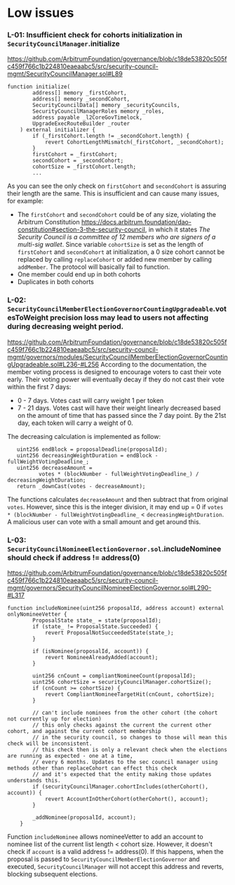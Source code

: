 # Low issues
### L-01: Insufficient check for cohorts initialization in `SecurityCouncilManager`.initialize
https://github.com/ArbitrumFoundation/governance/blob/c18de53820c505fc459f766c1b224810eaeaabc5/src/security-council-mgmt/SecurityCouncilManager.sol#L89
```solidity
function initialize(
        address[] memory _firstCohort,
        address[] memory _secondCohort,
        SecurityCouncilData[] memory _securityCouncils,
        SecurityCouncilManagerRoles memory _roles,
        address payable _l2CoreGovTimelock,
        UpgradeExecRouteBuilder _router
    ) external initializer {
        if (_firstCohort.length != _secondCohort.length) {
            revert CohortLengthMismatch(_firstCohort, _secondCohort);
        }
        firstCohort = _firstCohort;
        secondCohort = _secondCohort;
        cohortSize = _firstCohort.length;
        ...
```
As you can see the only check on `firstCohort` and `secondCohort` is assuring their length are the same. This is insufficient and can cause many issues, for example:
- The `firstCohort` and `secondCohort` could be of any size, violating the Arbitrum Constitution https://docs.arbitrum.foundation/dao-constitution#section-3-the-security-council, in which it states *The Security Council is a committee of 12 members who are signers of a multi-sig wallet*. Since variable `cohortSize` is set as the length of `firstCohort` and `secondCohort` at initialization, a 0 size cohort cannot be replaced by calling `replaceCohort` or added new member by calling `addMember`. The protocol will basically fail to function.
- One member could end up in both cohorts
- Duplicates in both cohorts


### L-02: `SecurityCouncilMemberElectionGovernorCountingUpgradeable`.votesToWeight precision loss may lead to users not affecting during decreasing weight period.
https://github.com/ArbitrumFoundation/governance/blob/c18de53820c505fc459f766c1b224810eaeaabc5/src/security-council-mgmt/governors/modules/SecurityCouncilMemberElectionGovernorCountingUpgradeable.sol#L236-#L256
According to the documentation, the member voting process is designed to encourage voters to cast their vote early. Their voting power will eventually decay if they do not cast their vote within the first 7 days:

- 0 - 7 days. Votes cast will carry weight 1 per token
- 7 - 21 days. Votes cast will have their weight linearly decreased based on the amount of time that has passed since the 7 day point. By the 21st day, each token will carry a weight of 0.

The decreasing calculation is implemented as follow:
```solidity
   uint256 endBlock = proposalDeadline(proposalId);
   uint256 decreasingWeightDuration = endBlock - fullWeightVotingDeadline_;
   uint256 decreaseAmount =
          votes * (blockNumber - fullWeightVotingDeadline_) / decreasingWeightDuration;
   return _downCast(votes - decreaseAmount);
```
The functions calculates `decreaseAmount` and then subtract that from original `votes`. However, since this is the integer division, it may end up = 0 if `votes * (blockNumber - fullWeightVotingDeadline_` < `decreasingWeightDuration`. A malicious user can vote with a small amount and get around this.

### L-03: `SecurityCouncilNomineeElectionGovernor.sol`.includeNominee should check if address != address(0)
https://github.com/ArbitrumFoundation/governance/blob/c18de53820c505fc459f766c1b224810eaeaabc5/src/security-council-mgmt/governors/SecurityCouncilNomineeElectionGovernor.sol#L290-#L317
```solidity
function includeNominee(uint256 proposalId, address account) external onlyNomineeVetter {
        ProposalState state_ = state(proposalId);
        if (state_ != ProposalState.Succeeded) {
            revert ProposalNotSucceededState(state_);
        }

        if (isNominee(proposalId, account)) {
            revert NomineeAlreadyAdded(account);
        }

        uint256 cnCount = compliantNomineeCount(proposalId);
        uint256 cohortSize = securityCouncilManager.cohortSize();
        if (cnCount >= cohortSize) {
            revert CompliantNomineeTargetHit(cnCount, cohortSize);
        }

        // can't include nominees from the other cohort (the cohort not currently up for election)
        // this only checks against the current the current other cohort, and against the current cohort membership
        // in the security council, so changes to those will mean this check will be inconsistent.
        // this check then is only a relevant check when the elections are running as expected - one at a time,
        // every 6 months. Updates to the sec council manager using methods other than replaceCohort can effect this check
        // and it's expected that the entity making those updates understands this.
        if (securityCouncilManager.cohortIncludes(otherCohort(), account)) {
            revert AccountInOtherCohort(otherCohort(), account);
        }

        _addNominee(proposalId, account);
    }
```
Function `includeNominee` allows nomineeVetter to add an account to nominee list of the current list length < cohort size. However, it doesn't check if `account` is a valid address != address(0). If this happens, when the proposal is passed to `SecurityCouncilMemberElectionGovernor` and executed, `SecurityCouncilManager` will not accept this address and reverts, blocking subsequent elections.